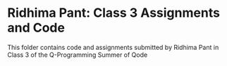 # Ridhima Pant: Class 3 Assignments and Code
This folder contains code and assignments submitted by Ridhima Pant in Class 3 of the Q-Programming Summer of Qode